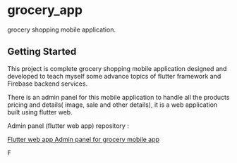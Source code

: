 # grocery_app

grocery shopping mobile application.

## Getting Started

This project is  complete grocery shopping mobile application designed and 
developed to teach myself some advance topics of flutter framework and Firebase backend services.


There is an admin panel for this mobile application to handle all the products pricing and
details( image, sale and other details), it is a web application built using flutter web.

Admin panel (flutter web app) repository : 

[Flutter web app Admin panel for grocery mobile app](https://github.com/GaurCodeLab/grocery_admin_panel)



F
